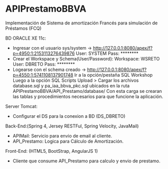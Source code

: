 # APIPrestamoBBVA
Implementación de Sistema de amortización Francés para simulación de Préstamos (FCQ)

BD ORACLE XE 11c:
 - Ingresar con el usuario sys/system -> http://127.0.0.1:8080/apex/f?p=4950:1:2153113276439876
   User: SYSTEM
   Pass: ******** 
 - Crear el Workspace y Schema(User/Password):
   Workspace: WSRETO
   User: DBRETO
   Pass: ********
 - Logearse con el schema creado -> http://127.0.0.1:8080/apex/f?p=4550:1:5741108137901748
   Ir a la opción/pestaña SQL Workshop
   Luego a la opción SQL Scripts
   Upload > Cargar los archivos database.sql y pa_iaa_bbva_pkc.sql ubicados en la ruta APIPrestamoBBVA/API_Prestamo/database/
   Con esta carga se crearan las tablas y procedimientos necesarios para que funcione la aplicación.

Server Tomcat:
 - Configurar el DS para la conexion a BD (DS_DBRETO)
 
Back-End:(Spring 4, Jersey RESTFul, Spring Velocity, JavaMail)
 - APIMail: Servicio para envio de email al cliente.
 - API_Prestamo: Logica para Cálculo de Amortización.
 
Front-End: (HTML5, BootStrap, AngularJS 1)
 - Cliente que consume API_Prestamo para calculo y envio de prestamo.
